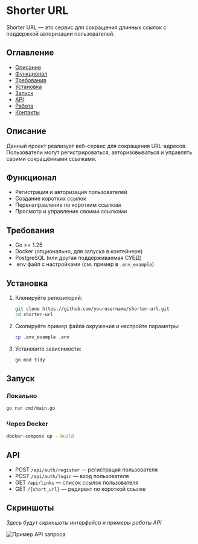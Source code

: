 # Shorter URL

Shorter URL — это сервис для сокращения длинных ссылок с поддержкой авторизации пользователей.

## Оглавление

- [Описание](#описание)
- [Функционал](#функционал)
- [Требования](#требования)
- [Установка](#установка)
- [Запуск](#запуск)
- [API](#api)
- [Работа](#скриншоты)
- [Контакты](#контакты)

## Описание

Данный проект реализует веб-сервис для сокращения URL-адресов. Пользователи могут регистрироваться, авторизовываться и управлять своими сокращёнными ссылками.

## Функционал

- Регистрация и авторизация пользователей
- Создание коротких ссылок
- Перенаправление по коротким ссылкам
- Просмотр и управление своими ссылками

## Требования

- Go >= 1.25
- Docker (опционально, для запуска в контейнере)
- PostgreSQL (или другая поддерживаемая СУБД)
- .env файл с настройками (см. пример в `.env_example`)

## Установка

1. Клонируйте репозиторий:
    ```bash
    git clone https://github.com/yourusername/shorter-url.git
    cd shorter-url
    ```

2. Скопируйте пример файла окружения и настройте параметры:
    ```bash
    cp .env_example .env
    ```

3. Установите зависимости:
    ```bash
    go mod tidy
    ```

## Запуск

### Локально

```bash
go run cmd/main.go
```

### Через Docker

```bash
docker-compose up --build
```

## API

- POST `/api/auth/register` — регистрация пользователя
- POST `/api/auth/login` — вход пользователя
- GET `/api/links` — список ссылок пользователя
- GET `/{short_url}` — редирект по короткой ссылке

## Скриншоты

_Здесь будут скриншоты интерфейса и примеры работы API_

![Пример API запроса](screenshots/api.png)

